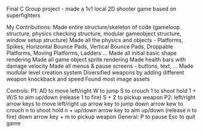 Final C Group project - made a 1v1 local 2D shooter game based on superfighters

My Contributions:
  Made entire structure/skeleton of code (gameloop structure, physics checking structure, modular gameobject structure, window setup structure)
  Made all the physics and objects - Platforms, Spikes, Horizontal Bounce Pads, Vertical Bounce Pads, Droppable Platforms, Moving Platforms, Ladders ...
  Made all initial basic shape rendering
  Made all game object sprite rendering
  Made health bars with damage velocity
  Made all menus & pause screens - buttons, text, ...
  Made modular level creation system
  Diversified weapons by adding different weapon knockback and speed
  Found most image assets
  

Controls:
  P1:
    AD to move left/right
    W to jump
    S to crouch
    1 to shoot
    hold 1 + W/S to aim up/down (release 1 to fire)
    S + 2 to pickup weapon
  P2:
    left/right arrow keys to move left/right
    up arrow key to jump
    down arrow kew to crouch
    n to shoot
    hold n + up/down arrow key to aim up/down (release n to fire)
    down arrow key + m to pickup weapon
  General:
    P to pause
    Esc to quit game
